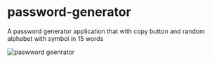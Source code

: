 # password-generator
A password generator application that with copy button and random alphabet with symbol in 15 words

![paswword geenrator](https://user-images.githubusercontent.com/82776780/187294654-d683b862-f974-41ac-a101-7395b0bfb912.png)
